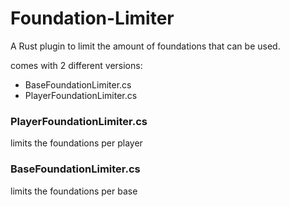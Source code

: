 # Foundation-Limiter
A Rust plugin to limit the amount of foundations that can be used.

comes with 2 different versions:
- BaseFoundationLimiter.cs
- PlayerFoundationLimiter.cs

### PlayerFoundationLimiter.cs
limits the foundations per player

### BaseFoundationLimiter.cs
limits the foundations per base

